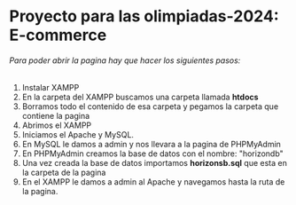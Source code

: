 # Proyecto para las olimpiadas-2024: E-commerce
###### Para poder abrir la pagina hay que hacer los siguientes pasos:
1. Instalar XAMPP
2. En la carpeta del XAMPP buscamos una carpeta llamada **htdocs**
3. Borramos todo el contenido de esa carpeta y pegamos la carpeta que contiene la pagina
4. Abrimos el XAMPP
5. Iniciamos el Apache y MySQL.
6. En MySQL le damos a admin y nos llevara a la pagina de PHPMyAdmin
7. En PHPMyAdmin creamos la base de datos con el nombre: "horizondb"
8. Una vez creada la base de datos importamos **horizonsb.sql** que esta en la carpeta de la pagina
9. En el XAMPP le damos a admin al Apache y navegamos hasta la ruta de la pagina.
